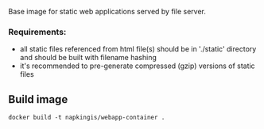 Base image for static web applications served by file server.

### Requirements:
- all static files referenced from html file(s) should be in './static' directory and should be built with filename hashing
- it's recommended to pre-generate compressed (gzip) versions of static files

## Build image
```
docker build -t napkingis/webapp-container .
```
